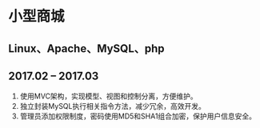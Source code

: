 # 小型商城

## Linux、Apache、MySQL、php
## 2017.02 – 2017.03	
  1. 使用MVC架构，实现模型、视图和控制分离，方便维护。  		
  2. 独立封装MySQL执行相关指令方法，减少冗余，高效开发。  		
  3. 管理员添加权限制度，密码使用MD5和SHA1组合加密，保护用户信息安全。  	
